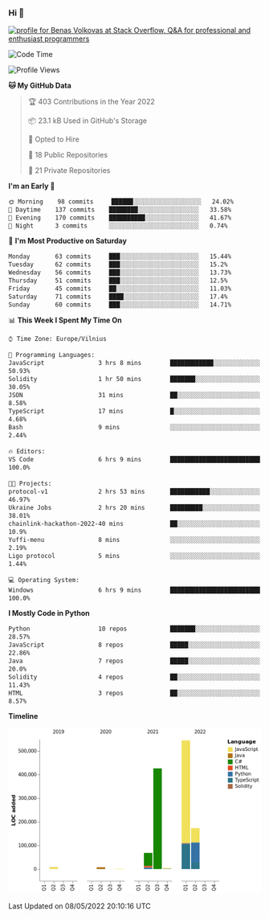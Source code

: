 ### Hi 👋
<a href="https://stackoverflow.com/users/14954249/benas-volkovas"><img src="https://stackoverflow.com/users/flair/14954249.png?theme=dark" width="208" height="58" alt="profile for Benas Volkovas at Stack Overflow, Q&amp;A for professional and enthusiast programmers" title="profile for Benas Volkovas at Stack Overflow, Q&amp;A for professional and enthusiast programmers"></a>

<!--START_SECTION:waka-->
![Code Time](http://img.shields.io/badge/Code%20Time-680%20hrs%2047%20mins-blue)

![Profile Views](http://img.shields.io/badge/Profile%20Views-10-blue)

**🐱 My GitHub Data** 

> 🏆 403 Contributions in the Year 2022
 > 
> 📦 23.1 kB Used in GitHub's Storage 
 > 
> 💼 Opted to Hire
 > 
> 📜 18 Public Repositories 
 > 
> 🔑 21 Private Repositories  
 > 
**I'm an Early 🐤** 

```text
🌞 Morning    98 commits     ██████░░░░░░░░░░░░░░░░░░░   24.02% 
🌆 Daytime    137 commits    ████████░░░░░░░░░░░░░░░░░   33.58% 
🌃 Evening    170 commits    ██████████░░░░░░░░░░░░░░░   41.67% 
🌙 Night      3 commits      ░░░░░░░░░░░░░░░░░░░░░░░░░   0.74%

```
📅 **I'm Most Productive on Saturday** 

```text
Monday       63 commits     ███░░░░░░░░░░░░░░░░░░░░░░   15.44% 
Tuesday      62 commits     ███░░░░░░░░░░░░░░░░░░░░░░   15.2% 
Wednesday    56 commits     ███░░░░░░░░░░░░░░░░░░░░░░   13.73% 
Thursday     51 commits     ███░░░░░░░░░░░░░░░░░░░░░░   12.5% 
Friday       45 commits     ██░░░░░░░░░░░░░░░░░░░░░░░   11.03% 
Saturday     71 commits     ████░░░░░░░░░░░░░░░░░░░░░   17.4% 
Sunday       60 commits     ███░░░░░░░░░░░░░░░░░░░░░░   14.71%

```


📊 **This Week I Spent My Time On** 

```text
⌚︎ Time Zone: Europe/Vilnius

💬 Programming Languages: 
JavaScript               3 hrs 8 mins        ████████████░░░░░░░░░░░░░   50.93% 
Solidity                 1 hr 50 mins        ███████░░░░░░░░░░░░░░░░░░   30.05% 
JSON                     31 mins             ██░░░░░░░░░░░░░░░░░░░░░░░   8.58% 
TypeScript               17 mins             █░░░░░░░░░░░░░░░░░░░░░░░░   4.68% 
Bash                     9 mins              ░░░░░░░░░░░░░░░░░░░░░░░░░   2.44%

🔥 Editors: 
VS Code                  6 hrs 9 mins        █████████████████████████   100.0%

🐱‍💻 Projects: 
protocol-v1              2 hrs 53 mins       ███████████░░░░░░░░░░░░░░   46.97% 
Ukraine Jobs             2 hrs 20 mins       █████████░░░░░░░░░░░░░░░░   38.01% 
chainlink-hackathon-2022-40 mins             ██░░░░░░░░░░░░░░░░░░░░░░░   10.9% 
Yuffi-menu               8 mins              ░░░░░░░░░░░░░░░░░░░░░░░░░   2.19% 
Ligo protocol            5 mins              ░░░░░░░░░░░░░░░░░░░░░░░░░   1.44%

💻 Operating System: 
Windows                  6 hrs 9 mins        █████████████████████████   100.0%

```

**I Mostly Code in Python** 

```text
Python                   10 repos            ███████░░░░░░░░░░░░░░░░░░   28.57% 
JavaScript               8 repos             █████░░░░░░░░░░░░░░░░░░░░   22.86% 
Java                     7 repos             █████░░░░░░░░░░░░░░░░░░░░   20.0% 
Solidity                 4 repos             ██░░░░░░░░░░░░░░░░░░░░░░░   11.43% 
HTML                     3 repos             ██░░░░░░░░░░░░░░░░░░░░░░░   8.57%

```


**Timeline**

![Chart not found](https://raw.githubusercontent.com/BenasVolkovas/BenasVolkovas/main/charts/bar_graph.png) 


 Last Updated on 08/05/2022 20:10:16 UTC
<!--END_SECTION:waka-->
